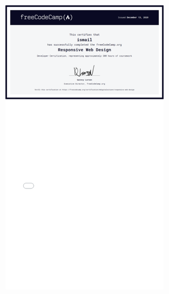 <!DOCTYPE html>
<html lang="en">
  <head></head>
  <body>
    <img src="Certificates/Web Development/FreeCodeCamp/Screenshot_20201213_134738.png">
    <embed src="Certificates/Web Development/udacity/Front End Development Track.pdf" type="application/pdf" width="100%" height="600px"/>
  </body>
